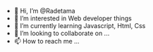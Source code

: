 - 👋 Hi, I’m @Radetama
- 👀 I’m interested in Web developer things
- 🌱 I’m currently learning Javascript, Html, Css
- 💞️ I’m looking to collaborate on ...
- 📫 How to reach me ...

<!---
Radetama/Radetama is a ✨ special ✨ repository because its `README.md` (this file) appears on your GitHub profile.
You can click the Preview link to take a look at your changes.
--->

